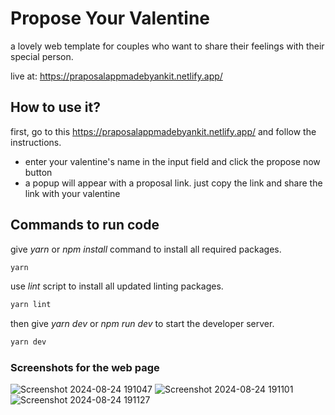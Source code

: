 # Propose Your Valentine

a lovely web template for couples who want to share their feelings with their special person.

live at: https://praposalappmadebyankit.netlify.app/

## How to use it?

first, go to this https://praposalappmadebyankit.netlify.app/ and follow the instructions.

- enter your valentine's name in the input field and click the propose now button
- a popup will appear with a proposal link. just copy the link and share the link with your valentine

## Commands to run code

give _yarn_ or _npm install_ command to install all required packages.

```bash
yarn
```

use _lint_ script to install all updated linting packages.

```bash
yarn lint
```

then give _yarn dev_ or _npm run dev_ to start the developer server.

```bash
yarn dev
```


### Screenshots for the web page

![Screenshot 2024-08-24 191047](https://github.com/user-attachments/assets/db2b2895-1814-40a1-899f-469fdee8dc1e)
![Screenshot 2024-08-24 191101](https://github.com/user-attachments/assets/faf63f17-b3a8-4292-85b0-046ac3eaeb14)
![Screenshot 2024-08-24 191127](https://github.com/user-attachments/assets/15bc757f-0122-41a2-9a8f-2d57f06cdeda)
